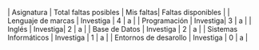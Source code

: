 | Asignatura | Total faltas posibles | Mis faltas| Faltas disponibles |
| Lenguaje de marcas | Investiga | 4 | a |
| Programación | Investiga| 3 | a |
| Inglés | Investiga| 2 | a |
| Base de Datos | Investiga | 2 | a |
| Sistemas Informáticos | Investiga |  1 | a |
| Entornos de desarollo | Investiga | 0 | a |